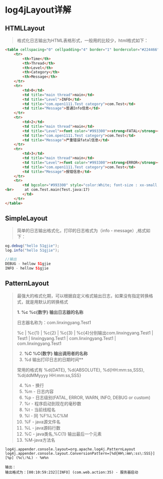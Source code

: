 # log4jLayout详解


## HTMLLayout

> 格式化日志输出为HTML表格形式，一般用的比较少，html格式如下：

```html
<table cellspacing="0" cellpadding="4" border="1" bordercolor="#224466" width="100%">
    <tr>
        <th>Time</th>
        <th>Thread</th>
        <th>Level</th>
        <th>Category</th>
        <th>Message</th>
    </tr>
    <tr>
        <td>0</td>
        <td title="main thread">main</td>
        <td title="Level">INFO</td>
        <td title="com.open1111.Test category">com.Test</td>
        <td title="Message">普通Info信息</td>
    </tr>
    <tr>
        <td>2</td>
        <td title="main thread">main</td>
        <td title="Level"><font color="#993300"><strong>FATAL</strong></font></td>
        <td title="com.open1111.Test category">com.Test</td>
        <td title="Message">严重错误fatal信息</td>
    </tr>
    <tr>
        <td>3</td>
        <td title="main thread">main</td>
        <td title="Level"><font color="#993300"><strong>ERROR</strong></font></td>
        <td title="com.open1111.Test category">com.Test</td>
        <td title="Message">报错信息</td>
    </tr>
    <tr>
        <td bgcolor="#993300" style="color:White; font-size : xx-small;" colspan="6">java.lang.IllegalArgumentException: 非法参数
<br>     at com.Test.main(Test.java:17)
        </td>
    </tr>
</table>
```


## SimpleLayout

> 简单的日志输出格式化，打印的日志格式为（info - message）,格式如下：

```java
og.debug("hello 51gjie");
log.info("hello 51gjie");

//输出
DEBUG - hellow 51gjie
INFO - hellow 51gjie
```


## PatternLayout

> 最强大的格式化期，可以根据自定义格式输出日志，如果没有指定转换格式，就是用默认的转换格式
>
> **1. %c %c{数字} 输出日志器的名称**
>
> 日志器名称为：com.linxingyang.Test1
>
> %c | %c{1} | %c{2} | %c{3} | %c{4}分别输出com.linxingyang.Test1 | Test1 | linxingyang.Test1 | com.linxingyang.Test1 | com.linxingyang.Test1
>
> 2. **%C %C{数字} 输出调用者的名称**
> 3. %d 输出打印日志的日期时间**
>
> 常用的格式有 %d{DATE}, %d{ABSOLUTE}, %d{HH:mm:ss,SSS}, %d{ddMMyyyy HH:mm:ss,SSS}
>
>
> 4. %n - 换行
> 5. %m - 日志内容
> 6. %p - 日志级别(FATAL,   ERROR,   WARN,   INFO,   DEBUG   or   custom)
> 7. %r - 程序启动到现在的毫秒数
> 8. %t - 当前线程名
> 9. %l - 同 %F%L%C%M
> 10. %F - java源文件名
> 11. %L - java源码行数
> 12. %C - java类名,%C{1} 输出最后一个元素
> 13. %M-java方法名



```properties
log4j.appender.console.layout=org.apache.log4j.PatternLayout
log4j.appender.console.layout.ConversionPattern=[%d{HH\:mm\:ss\:SSS}][%p] (%c\:%L) - %m%n 

输出：
输出格式为：[00:10:59:232][INFO] (com.web.action:35) - 服务器启动
```
